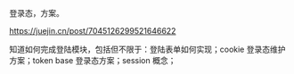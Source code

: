 登录态，方案。

https://juejin.cn/post/7045126299521646622

知道如何完成登陆模块，包括但不限于：登陆表单如何实现；cookie 登录态维护方案；token base 登录态方案；session 概念；